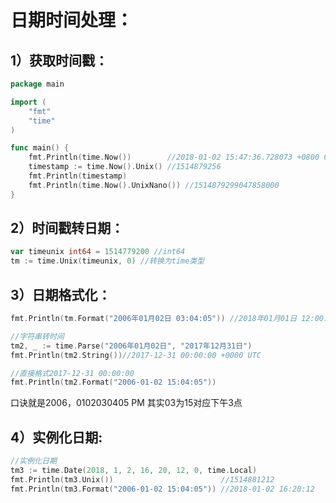 # 日期时间处理：

## 1）获取时间戳：

```go
package main

import (
	"fmt"
	"time"
)

func main() {
	fmt.Println(time.Now())        //2018-01-02 15:47:36.728073 +0800 CST m=+0.000484143
	timestamp := time.Now().Unix() //1514879256
	fmt.Println(timestamp)
	fmt.Println(time.Now().UnixNano()) //1514879299047858000
}
```

## 2）时间戳转日期：

```go
var timeunix int64 = 1514779200 //int64
tm := time.Unix(timeunix, 0) //转换为time类型
```

## 3）日期格式化：

```go
fmt.Println(tm.Format("2006年01月02日 03:04:05")) //2018年01月01日 12:00:00

//字符串转时间
tm2, _ := time.Parse("2006年01月02日", "2017年12月31日")
fmt.Println(tm2.String())//2017-12-31 00:00:00 +0000 UTC

//直接格式2017-12-31 00:00:00
fmt.Println(tm2.Format("2006-01-02 15:04:05"))
```

口诀就是2006，0102030405 PM 其实03为15对应下午3点



## 4）实例化日期:

```go
//实例化日期
tm3 := time.Date(2018, 1, 2, 16, 20, 12, 0, time.Local)
fmt.Println(tm3.Unix())                        //1514881212
fmt.Println(tm3.Format("2006-01-02 15:04:05")) //2018-01-02 16:20:12
```

